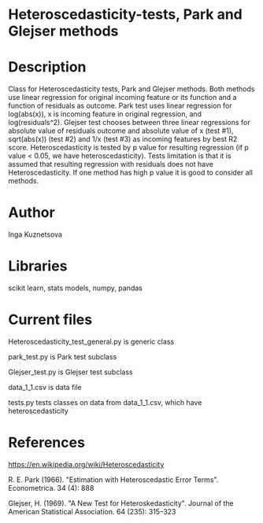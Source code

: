 # Heteroscedasticity-tests, Park and Glejser methods

# Description
 Class for Heteroscedasticity tests, Park and Glejser methods.  Both methods use linear regression for original incoming feature or its function and a function of residuals as outcome. Park test uses linear regression for log(abs(x)), x is incoming feature in original regression, and log(residuals^2).
 Glejser test chooses between three linear regressions for absolute value of residuals outcome and absolute value of x (test #1), sqrt(abs(x)) (test #2) and 1/x (test #3) as incoming features by best R2 score.
 Heteroscedasticity is tested by p value for resulting regression (if p value < 0.05, we have heteroscedasticity). Tests limitation is that it is assumed that resulting regression with residuals does not have Heteroscedasticity. If one method has high p value it is good to consider all methods.
 
 
 # Author
 Inga Kuznetsova
 
 # Libraries
 scikit learn, stats models, numpy, pandas
 
 # Current files
 Heteroscedasticity_test_general.py is generic class
 
 park_test.py is Park test subclass
 
 Glejser_test.py is Glejser test subclass 
 
 data_1_1.csv is data file
 
 tests.py tests classes on data from data_1_1.csv, which have heteroscedasticity
 
# References
https://en.wikipedia.org/wiki/Heteroscedasticity

R. E. Park (1966). "Estimation with Heteroscedastic Error Terms". Econometrica. 34 (4): 888

Glejser, H. (1969). "A New Test for Heteroskedasticity". Journal of the American Statistical Association. 64 (235): 315–323
